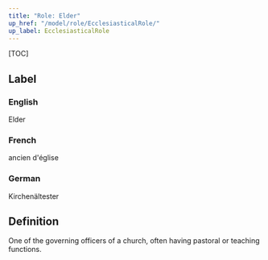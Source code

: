 ```yaml
---
title: "Role: Elder"
up_href: "/model/role/EcclesiasticalRole/"
up_label: EcclesiasticalRole
---
```


[TOC]

## Label

### English
Elder

### French
ancien d'église

### German
Kirchenältester

## Definition
One of the governing officers of a church, often having pastoral or teaching functions.
